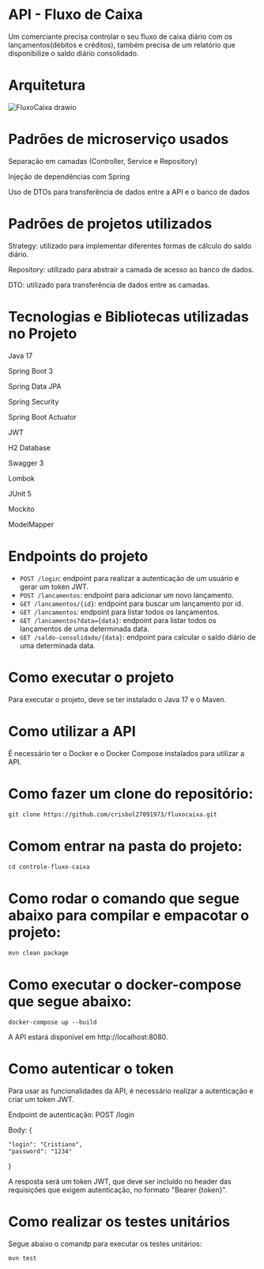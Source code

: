 # API - Fluxo de Caixa
Um comerciante precisa controlar o seu fluxo de caixa diário com os lançamentos(débitos e créditos), também precisa de um relatório que disponibilize o saldo diário consolidado.

# Arquitetura 
![FluxoCaixa drawio](https://github.com/crisbol27091973/fluxocaixa/assets/48601776/3e3367df-e07c-4af5-8815-036d9f94cef6)

# Padrões de microserviço usados

Separação em camadas (Controller, Service e Repository)

Injeção de dependências com Spring

Uso de DTOs para transferência de dados entre a API e o banco de dados

# Padrões de projetos utilizados

Strategy: utilizado para implementar diferentes formas de cálculo do saldo diário.

Repository: utilizado para abstrair a camada de acesso ao banco de dados.

DTO: utilizado para transferência de dados entre as camadas.

# Tecnologias e Bibliotecas utilizadas no Projeto

Java 17

Spring Boot 3

Spring Data JPA

Spring Security

Spring Boot Actuator

JWT

H2 Database

Swagger 3

Lombok

JUnit 5

Mockito

ModelMapper

# Endpoints do projeto

- `POST /login`: endpoint para realizar a autenticação de um usuário e gerar um token JWT.
- `POST /lancamentos`: endpoint para adicionar um novo lançamento.
- `GET /lancamentos/{id}`: endpoint para buscar um lançamento por id.
- `GET /lancamentos`: endpoint para listar todos os lançamentos.
- `GET /lancamentos?data={data}`: endpoint para listar todos os lançamentos de uma determinada data.
- `GET /saldo-consolidado/{data}`: endpoint para calcular o saldo diário de uma determinada data.

# Como executar o projeto

Para executar o projeto, deve se ter instalado o Java 17 e o Maven.

# Como utilizar a API

É necessário ter o Docker e o Docker Compose instalados para utilizar a API.

# Como fazer um clone do repositório:
```
git clone https://github.com/crisbol27091973/fluxocaixa.git
```

# Comom entrar na pasta do projeto:
```
cd controle-fluxo-caixa
```

# Como rodar o comando que segue abaixo para compilar e empacotar o projeto:

```
mvn clean package
```

# Como executar o docker-compose que segue abaixo:
```
docker-compose up --build
```
A API estará disponível em http://localhost:8080.

# Como autenticar o token

Para usar as funcionalidades da API, é necessário realizar a autenticação e criar um token JWT.

Endpoint de autenticação: POST /login

Body:
{

    "login": "Cristiano",
    "password": "1234"
    
}

A resposta será um token JWT, que deve ser incluído no header das requisições que exigem autenticação, no formato "Bearer {token}".

# Como realizar os testes unitários

Segue abaixo o comandp para executar os testes unitários:

```
mvn test
```


